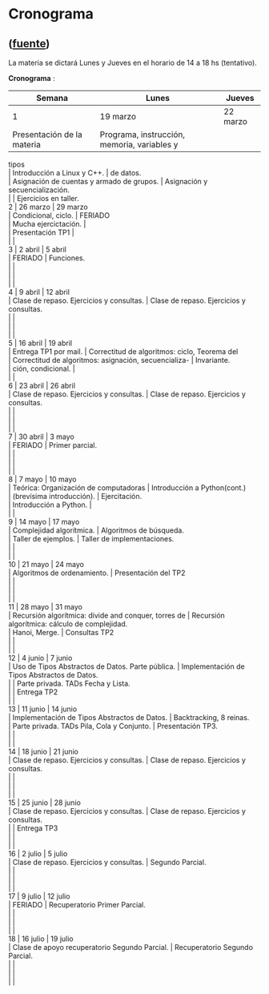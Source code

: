# Cronograma
([fuente](https://campus.exactas.uba.ar/course/view.php?id=1010&section=1))
---
La materia se dictará Lunes y Jueves en el horario de 14 a 18 hs (tentativo).

**Cronograma** :

**Semana** | **Lunes** | **Jueves**  
---|---|---  
1 | 19 marzo | 22 marzo  
| Presentación de la materia | Programa, instrucción, memoria, variables y
tipos  
| Introducción a Linux y C++. | de datos.  
| Asignación de cuentas y armado de grupos. | Asignación y secuencialización.  
|  | Ejercicios en taller.  
2 | 26 marzo | 29 marzo  
| Condicional, ciclo. | FERIADO  
| Mucha ejercictación. |  
| Presentación TP1 |  
|  |  
3 | 2 abril | 5 abril  
| FERIADO | Funciones.  
|  |  
|  |  
|  |  
4 | 9 abril | 12 abril  
| Clase de repaso. Ejercicios y consultas. | Clase de repaso. Ejercicios y
consultas.  
|  |  
|  |  
|  |  
5 | 16 abril | 19 abril  
| Entrega TP1 por mail. | Correctitud de algoritmos: ciclo, Teorema del  
| Correctitud de algoritmos: asignación, secuencializa- | Invariante.  
| ción, condicional. |  
|  |  
6 | 23 abril | 26 abril  
| Clase de repaso. Ejercicios y consultas. | Clase de repaso. Ejercicios y
consultas.  
|  |  
|  |  
|  |  
7 | 30 abril | 3 mayo  
| FERIADO | Primer parcial.  
|  |  
|  |  
|  |  
8 | 7 mayo | 10 mayo  
| Teórica: Organización de computadoras | Introducción a Python(cont.)  
| (brevísima introducción). | Ejercitación.  
| Introducción a Python. |  
|  |  
9 | 14 mayo | 17 mayo  
| Complejidad algorítmica. | Algoritmos de búsqueda.  
| Taller de ejemplos. | Taller de implementaciones.  
|  |  
|  |  
10 | 21 mayo | 24 mayo  
| Algoritmos de ordenamiento. | Presentación del TP2  
|  |  
|  |  
|  |  
11 | 28 mayo | 31 mayo  
| Recursión algorítmica: divide and conquer, torres de | Recursión
algorítmica: cálculo de complejidad.  
| Hanoi, Merge. | Consultas TP2  
|  |  
|  |  
12 | 4 junio | 7 junio  
| Uso de Tipos Abstractos de Datos. Parte pública. | Implementación de Tipos
Abstractos de Datos.  
|  | Parte privada. TADs Fecha y Lista.  
|  | Entrega TP2  
|  |  
13 | 11 junio | 14 junio  
| Implementación de Tipos Abstractos de Datos. | Backtracking, 8 reinas.  
| Parte privada. TADs Pila, Cola y Conjunto. | Presentación TP3.  
|  |  
|  |  
14 | 18 junio | 21 junio  
| Clase de repaso. Ejercicios y consultas. | Clase de repaso. Ejercicios y
consultas.  
|  |  
|  |  
|  |  
15 | 25 junio | 28 junio  
| Clase de repaso. Ejercicios y consultas. | Clase de repaso. Ejercicios y
consultas.  
|  | Entrega TP3  
|  |  
|  |  
16 | 2 julio | 5 julio  
| Clase de repaso. Ejercicios y consultas. | Segundo Parcial.  
|  |  
|  |  
|  |  
17 | 9 julio | 12 julio  
| FERIADO | Recuperatorio Primer Parcial.  
|  |  
|  |  
|  |  
18 | 16 julio | 19 julio  
| Clase de apoyo recuperatorio Segundo Parcial. | Recuperatorio Segundo
Parcial.  
|  |  
|  |  
|  |


